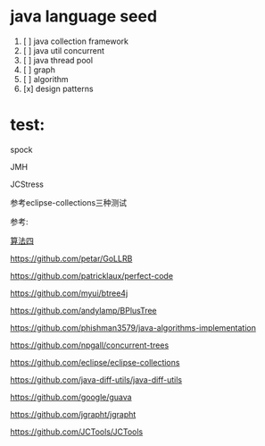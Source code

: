 # java language seed

1. [ ] java collection framework
2. [ ] java util concurrent
3. [ ] java thread pool
4. [ ] graph
5. [ ] algorithm
6. [x] design patterns

# test:

spock

JMH

JCStress

参考eclipse-collections三种测试

参考:

[算法四](https://github.com/kevin-wayne/algs4)

https://github.com/petar/GoLLRB

https://github.com/patricklaux/perfect-code

https://github.com/myui/btree4j

https://github.com/andylamp/BPlusTree

https://github.com/phishman3579/java-algorithms-implementation

https://github.com/npgall/concurrent-trees

https://github.com/eclipse/eclipse-collections

https://github.com/java-diff-utils/java-diff-utils

https://github.com/google/guava

https://github.com/jgrapht/jgrapht

https://github.com/JCTools/JCTools
